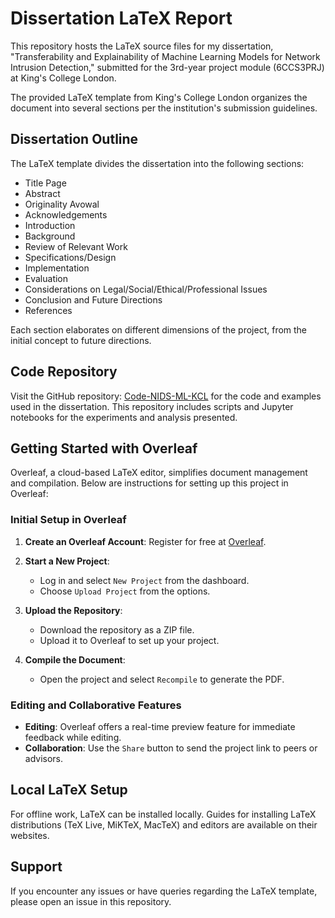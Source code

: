 # Dissertation LaTeX Report

This repository hosts the LaTeX source files for my dissertation, "Transferability and Explainability of Machine Learning Models for Network Intrusion Detection," submitted for the 3rd-year project module (6CCS3PRJ) at King's College London.

The provided LaTeX template from King's College London organizes the document into several sections per the institution's submission guidelines.

## Dissertation Outline

The LaTeX template divides the dissertation into the following sections:

- Title Page
- Abstract
- Originality Avowal
- Acknowledgements
- Introduction
- Background
- Review of Relevant Work
- Specifications/Design
- Implementation
- Evaluation
- Considerations on Legal/Social/Ethical/Professional Issues
- Conclusion and Future Directions
- References

Each section elaborates on different dimensions of the project, from the initial concept to future directions.

## Code Repository

Visit the GitHub repository: [Code-NIDS-ML-KCL](https://github.com/bedair81/Code-NIDS-ML-KCL) for the code and examples used in the dissertation. This repository includes scripts and Jupyter notebooks for the experiments and analysis presented.

## Getting Started with Overleaf

Overleaf, a cloud-based LaTeX editor, simplifies document management and compilation. Below are instructions for setting up this project in Overleaf:

### Initial Setup in Overleaf

1. **Create an Overleaf Account**: Register for free at [Overleaf](https://www.overleaf.com/signup).

2. **Start a New Project**:
   - Log in and select `New Project` from the dashboard.
   - Choose `Upload Project` from the options.

3. **Upload the Repository**:
   - Download the repository as a ZIP file.
   - Upload it to Overleaf to set up your project.

4. **Compile the Document**:
   - Open the project and select `Recompile` to generate the PDF.

### Editing and Collaborative Features

- **Editing**: Overleaf offers a real-time preview feature for immediate feedback while editing.
- **Collaboration**: Use the `Share` button to send the project link to peers or advisors.

## Local LaTeX Setup

For offline work, LaTeX can be installed locally. Guides for installing LaTeX distributions (TeX Live, MiKTeX, MacTeX) and editors are available on their websites.

## Support

If you encounter any issues or have queries regarding the LaTeX template, please open an issue in this repository.
